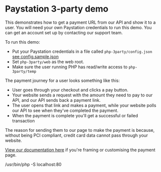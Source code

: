# Paystation 3-party demo

This demonstrates how to get a payment URL from our API and show it to a user. You will need your own Paystation credentials to run this demo. You can get an account set up by contacting our support team.

To run this demo:
- Put your Paystation credentials in a file called `php-3party/config.json` [see config.sample.json](//github.com/Paystation/php-3party/blob/master/config.sample.json)
- Set `php-3party/web` as the web root.
- Make sure the user running PHP has read/write access to `php-3party/temp`

The payment journey for a user looks something like this:
- User goes through your checkout and clicks a pay button.
- Your website sends a request with the amount they need to pay to our API, and our API sends back a payment link.
- The user opens that link and makes a payment, while your website polls our API to see when they've completed the payment.
- When the payment is complete you'll get a successful or failed transaction 

The reason for sending them to our page to make the payment is because, without being PCI compliant, credit card data cannot pass through your website.

[View our documentation here](https://docs.paystation.co.nz/#payment-page-customization) if you're framing or customising the payment page.

/usr/bin/php -S localhost:80 
